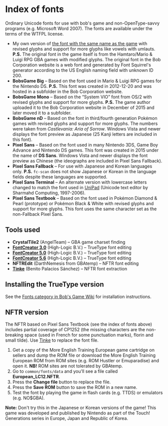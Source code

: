 ﻿# Index of fonts
Ordinary Unicode fonts for use with bob's game and non-OpenType-savvy programs (e.g. Microsoft Word 2007). The fonts are available under the terms of the WTFPL license.
* My own version of [the font with the same name as the game](https://github.com/bobsgamed/okClassic/raw/main/nDmenu/data/bobsgame.ttf) with revised glyphs and support for more glyphs like vowels with umlauts. **P.S.** The original font in the game itself is from the Hamtaro/Mario & Luigi RPG GBA games with modified glyphs. The original font in the Bob Corporation website is a web font and generated by Font Squirrel's generator according to the US English naming field with unknown ID 200.
* **BobsGame Big** – Based on the font used in Mario & Luigi RPG games for the Nintendo DS. **P.S.** This font was created in 2012-12-20 and was hosted in a subfolder in the Bob Corporation website.
* **BobsGame Mono** – Based on the “System VIO” font from OS/2 with revised glyphs and support for more glyphs. **P.S.** The game author uploaded it to the Bob Corporation website in December of 2015 and later moved it to a subfolder.
* **BobsGame nD** – Based on the font in third/fourth generation Pokémon games with revised glyphs and support for more glyphs. The numbers were taken from *Castlevania: Aria of Sorrow*. Windows Vista and newer displays the font preview as Japanese (25 Kanji letters are included in this font).
* **Pixel Sans** – Based on the font used in many Nintendo 3DS, Game Boy Advance and Nintendo DS games. This font was created in 2015 under the name of **DS Sans**. Windows Vista and newer displays the font preview as Chinese (the ideographs are included in Pixel Sans Fallback).
* **Pixel Sans Fallback** – For use with Japanese and Korean languages only. **P.S.** `fc-scan` does not show Japanese or Korean in the language fields despite these languages are supported.
* **Pixel Sans Terminal** – An alternate version with lowercase letters changed to match the font used in [UniPad](http://www.unipad.org/) (Unicode text editor by Sharmahd Computing, 1997-2006).
* **Pixel Sans Textbook** – Based on the font used in Pokémon Diamond & Pearl (prototype) or Pokémon Black & White with revised glyphs and support for more glyphs. This font uses the same character set as the non-Fallback Pixel Sans.

## Tools used
* **CrystalTile2** (AngelTeam) – GBA game charset finding
* [**FontCreator 3.0**](https://www.high-logic.com/font-editor/fontcreator) (High-Logic B.V.) – TrueType font editing
* [**FontCreator 5.0**](https://www.high-logic.com/font-editor/fontcreator) (High-Logic B.V.) – TrueType font editing
* [**FontCreator 5.6**](https://www.high-logic.com/font-editor/fontcreator) (High-Logic B.V.) – TrueType font editing
* **NFTREdit** (DarthNemesis from GBAtemp) – NFTR font editing
* [**Tinke**](https://github.com/pleonex/tinke) (Benito Palacios Sánchez) – NFTR font extraction

## Installing the TrueType version
See the [Fonts category in Bob's Game Wiki](https://bobsgame.fandom.com/wiki/Category:Fonts) for installation instructions.

## NFTR version
The NFTR based on Pixel Sans Textbook (see the index of fonts above) includes partial coverage of CP1252 (the missing characters are the non-breaking space (used in French for some punctuation marks), florin and small tilde). Use [Tinke](https://github.com/pleonex/tinke) to replace the font file.
1. Get a copy of the More English Training European game cartridge on sellers and dump the ROM file or download the More English Training European ROM from ROM sites (e.g. ROM Hustler or Emuparadise) and open it. **NB!** ROM sites are not tolerated by GBAtemp.
2. Go to `common/fonts/data` and you'll see a file called **European_LC12.NFTR**.
3. Press the **Change file** button to replace the file.
4. Press the **Save ROM** button to save the ROM in a new name.
5. Test the font by playing the game in flash cards (e.g. TTDS) or emulators (e.g. NO$GBA).

**Note:** Don't try this in the Japanese or Korean versions of the game! This game was developed and published by Nintendo as part of the Touch! Generations series in Europe, Japan and Republic of Korea.

